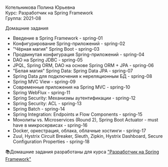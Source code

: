  Котельникова Полина Юрьевна  
 Курс: Разработчик на Spring Framework  
 Группа: 2021-08  
 
 Домашние задания  
 * Введение в Spring Framework - spring-01
 * Конфигурирование Spring-приложений - spring-02
 * "Чёрная магия" Spring Boot - spring-03
 * Продвинутая конфигурация Spring-приложений - spring-04
 * DAO на Spring JDBC - spring-05  
 * JPQL, Spring ORM, DAO на основе Spring ORM + JPA - spring-06
 * "Белая магия" Spring Data: Spring Data JPA - spring-07    
 * Spring Data для подключения к нереляционным БД - spring-08   
 * Spring MVC View - spring-09   
 * Современные приложения на Spring MVC - spring-10  
 * Spring WebFlux - spring-11    
 * Spring Security: Механизмы аутентификации - spring-12    
 * Spring Security: ACL - spring-13    
 * Spring Batch - spring-14   
 * Spring Integration: Endpoints и Flow Components - spring-15   
 * Монолиты vs. Microservices (Round 2), Spring Boot Actuator - must have в микросервисах - spring-16   
 * Docker, оркестрация, облака, облачные хостинги - spring-17    
 * Zuul, Hystrix Circuit Breaker, Sleuth, Zipkin, Hystrix Dashboard, Secure Configuration Properties - spring-18    
   
📚Домашние задания разработаны для курса ["Разработчик на Spring Framework"](https://otus.ru/lessons/javaspring/?int_source=courses_catalog&int_term=programming)
